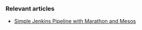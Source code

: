 ### Relevant articles

- [Simple Jenkins Pipeline with Marathon and Mesos](http://www.nklkarthi.com/jenkins-pipeline-with-marathon-mesos)

